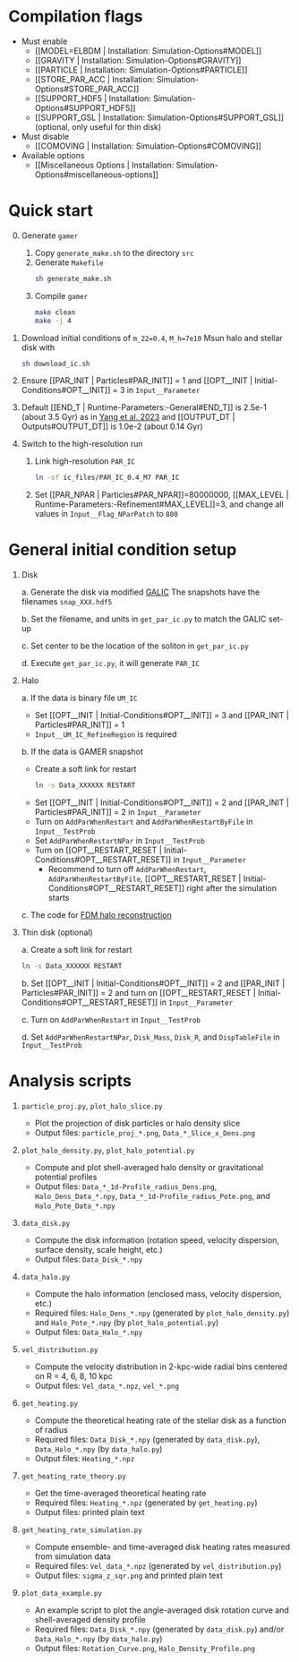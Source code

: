 # Compilation flags
- Must enable
   - [[MODEL=ELBDM | Installation: Simulation-Options#MODEL]]
   - [[GRAVITY | Installation: Simulation-Options#GRAVITY]]
   - [[PARTICLE | Installation: Simulation-Options#PARTICLE]]
   - [[STORE_PAR_ACC | Installation: Simulation-Options#STORE_PAR_ACC]]
   - [[SUPPORT_HDF5 | Installation: Simulation-Options#SUPPORT_HDF5]]
   - [[SUPPORT_GSL | Installation: Simulation-Options#SUPPORT_GSL]] (optional, only useful for thin disk)
- Must disable
   - [[COMOVING | Installation: Simulation-Options#COMOVING]]
- Available options
   - [[Miscellaneous Options | Installation: Simulation-Options#miscellaneous-options]]


# Quick start
0. Generate `gamer`
   1. Copy `generate_make.sh` to the directory `src`
   2. Generate `Makefile`
      ```bash
      sh generate_make.sh
      ```
   3. Compile `gamer`
      ```bash
      make clean
      make -j 4
      ```

1. Download initial conditions of `m_22=0.4`, `M_h=7e10` Msun halo and stellar disk with
   ```bash
   sh download_ic.sh
   ```

2. Ensure [[PAR_INIT | Particles#PAR_INIT]] = 1 and [[OPT__INIT | Initial-Conditions#OPT__INIT]] = 3 in `Input__Parameter`

3. Default [[END_T | Runtime-Parameters:-General#END_T]] is 2.5e-1 (about 3.5 Gyr) as in [Yang et al. 2023](https://doi.org/10.1093/mnras/stae793) and [[OUTPUT_DT | Outputs#OUTPUT_DT]] is 1.0e-2 (about 0.14 Gyr)

4. Switch to the high-resolution run

   1. Link high-resolution `PAR_IC`
      ```bash
      ln -sf ic_files/PAR_IC_0.4_M7 PAR_IC
      ```
   2. Set [[PAR_NPAR | Particles#PAR_NPAR]]=80000000, [[MAX_LEVEL | Runtime-Parameters:-Refinement#MAX_LEVEL]]=3, and change all values in `Input__Flag_NParPatch` to `800`


# General initial condition setup
1. Disk

   a. Generate the disk via modified [GALIC](https://github.com/HsunYeong/GALIC.git)
      The snapshots have the filenames `snap_XXX.hdf5`

   b. Set the filename, and units in `get_par_ic.py` to match the GALIC set-up

   c. Set center to be the location of the soliton in `get_par_ic.py`

   d. Execute `get_par_ic.py`, it will generate `PAR_IC`

2. Halo

   a. If the data is binary file `UM_IC`

      * Set [[OPT__INIT | Initial-Conditions#OPT__INIT]] = 3 and [[PAR_INIT | Particles#PAR_INIT]] = 1
      * `Input__UM_IC_RefineRegion` is required

   b. If the data is GAMER snapshot

      * Create a soft link for restart
         ```bash
         ln -s Data_XXXXXX RESTART
         ```
      * Set [[OPT__INIT | Initial-Conditions#OPT__INIT]] = 2 and [[PAR_INIT | Particles#PAR_INIT]] = 2 in `Input__Parameter`
      * Turn on `AddParWhenRestart` and `AddParWhenRestartByFile` in `Input__TestProb`
      * Set `AddParWhenRestartNPar` in `Input__TestProb`
      * Turn on [[OPT__RESTART_RESET | Initial-Conditions#OPT__RESTART_RESET]] in `Input__Parameter`
        * Recommend to turn off `AddParWhenRestart`, `AddParWhenRestartByFile`, [[OPT__RESTART_RESET | Initial-Conditions#OPT__RESTART_RESET]] right after the simulation starts

   c. The code for [FDM halo reconstruction](https://github.com/calab-ntu/psidm-halo-reconstruction)

3. Thin disk (optional)

   a. Create a soft link for restart
      ```bash
      ln -s Data_XXXXXX RESTART
      ```

   b. Set [[OPT__INIT | Initial-Conditions#OPT__INIT]] = 2 and [[PAR_INIT | Particles#PAR_INIT]] = 2 and turn on [[OPT__RESTART_RESET | Initial-Conditions#OPT__RESTART_RESET]] in `Input__Parameter`

   c. Turn on `AddParWhenRestart` in `Input__TestProb`

   d. Set `AddParWhenRestartNPar`, `Disk_Mass`, `Disk_R`, and `DispTableFile` in `Input__TestProb`


# Analysis scripts
1. `particle_proj.py`, `plot_halo_slice.py`

   * Plot the projection of disk particles or halo density slice
   * Output files: `particle_proj_*.png`, `Data_*_Slice_x_Dens.png`

2. `plot_halo_density.py`, `plot_halo_potential.py`

   * Compute and plot shell-averaged halo density or gravitational potential profiles
   * Output files: `Data_*_1d-Profile_radius_Dens.png`, `Halo_Dens_Data_*.npy`, `Data_*_1d-Profile_radius_Pote.png`, and `Halo_Pote_Data_*.npy`

3. `data_disk.py`

   * Compute the disk information (rotation speed, velocity dispersion, surface density, scale height, etc.)
   * Output files: `Data_Disk_*.npy`

4. `data_halo.py`

   * Compute the halo information (enclosed mass, velocity dispersion, etc.)
   * Required files: `Halo_Dens_*.npy` (generated by `plot_halo_density.py`) and `Halo_Pote_*.npy` (by `plot_halo_potential.py`)
   * Output files: `Data_Halo_*.npy`

5. `vel_distribution.py`

   * Compute the velocity distribution in 2-kpc-wide radial bins centered on R = 4, 6, 8, 10 kpc
   * Output files: `Vel_data_*.npz`, `vel_*.png`

6. `get_heating.py`

   * Compute the theoretical heating rate of the stellar disk as a function of radius
   * Required files: `Data_Disk_*.npy` (generated by `data_disk.py`), `Data_Halo_*.npy` (by `data_halo.py`)
   * Output files: `Heating_*.npz`

7. `get_heating_rate_theory.py`

   * Get the time-averaged theoretical heating rate
   * Required files: `Heating_*.npz` (generated by `get_heating.py`)
   * Output files: printed plain text

8. `get_heating_rate_simulation.py`

   * Compute ensemble- and time-averaged disk heating rates measured from simulation data
   * Required files: `Vel_data_*.npz` (generated by `vel_distribution.py`)
   * Output files: `sigma_z_sqr.png` and printed plain text

9. `plot_data_example.py`

   * An example script to plot the angle-averaged disk rotation curve and shell-averaged density profile
   * Required files: `Data_Disk_*.npy` (generated by `data_disk.py`) and/or `Data_Halo_*.npy` (by `data_halo.py`)
   * Output files: `Rotation_Curve.png`, `Halo_Density_Profile.png`
